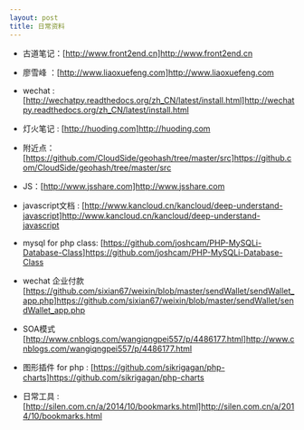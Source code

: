 ```yaml
---
layout: post
title: 日常资料
---
```




- 古道笔记：[http://www.front2end.cn]http://www.front2end.cn

- 廖雪峰 ：[http://www.liaoxuefeng.com]http://www.liaoxuefeng.com

- wechat : [http://wechatpy.readthedocs.org/zh_CN/latest/install.html]http://wechatpy.readthedocs.org/zh_CN/latest/install.html

- 灯火笔记 : [http://huoding.com]http://huoding.com

- 附近点：[https://github.com/CloudSide/geohash/tree/master/src]https://github.com/CloudSide/geohash/tree/master/src

- JS：[http://www.jsshare.com]http://www.jsshare.com

- javascript文档 : [http://www.kancloud.cn/kancloud/deep-understand-javascript]http://www.kancloud.cn/kancloud/deep-understand-javascript

- mysql for php class: [https://github.com/joshcam/PHP-MySQLi-Database-Class]https://github.com/joshcam/PHP-MySQLi-Database-Class

- wechat 企业付款 [https://github.com/sixian67/weixin/blob/master/sendWallet/sendWallet_app.php]https://github.com/sixian67/weixin/blob/master/sendWallet/sendWallet_app.php

- SOA模式  [http://www.cnblogs.com/wangiqngpei557/p/4486177.html]http://www.cnblogs.com/wangiqngpei557/p/4486177.html

- 图形插件 for php : [https://github.com/sikrigagan/php-charts]https://github.com/sikrigagan/php-charts

- 日常工具 : [http://silen.com.cn/a/2014/10/bookmarks.html]http://silen.com.cn/a/2014/10/bookmarks.html


